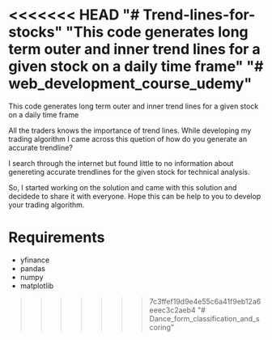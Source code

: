 <<<<<<< HEAD
"# Trend-lines-for-stocks" 
"This code generates long term outer and inner trend lines for a given stock on a daily time frame" 
"# web_development_course_udemy" 
=======
This code generates long term outer and inner trend lines for a given stock on a daily time frame

All the traders knows the importance of trend lines. While developing my trading algorithm I came across this quetion of how do you generate an accurate trendline?

I search through the internet but found little to no information about genereting accurate trendlines for the given stock for technical analysis.

So, I started working on the solution and came with this solution and decidede to share it with everyone. Hope this can be help to you to develop your trading algorithm.

# Requirements
* yfinance
* pandas
* numpy
* matplotlib

>>>>>>> 7c3ffef19d9e4e55c6a41f9eb12a6eeec3c2aeb4
"# Dance_form_classification_and_scoring" 
